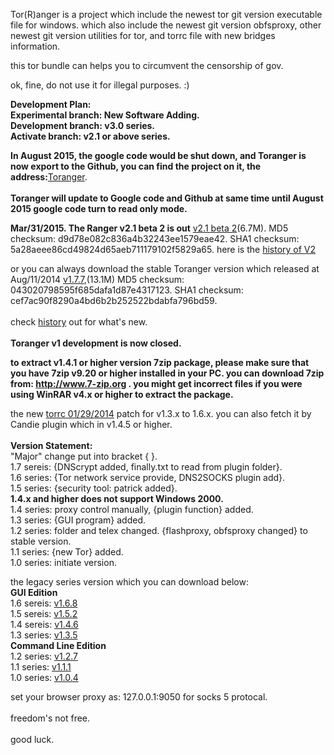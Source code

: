 Tor(R)anger is a project which include the newest tor git version executable file for windows. which also include the newest git version obfsproxy, other newest git version utilities for tor, and torrc file with new bridges information.

this tor bundle can helps you to circumvent the censorship of gov.

ok, fine, do not use it for illegal purposes. :)

**Development Plan:**<br>
<b>Experimental branch: New Software Adding.</b><br>
<b>Development branch: v3.0 series.</b><br>
<b>Activate branch: v2.1 or above series.</b><br>

<b>In August 2015, the google code would be shut down, and Toranger is now export to the Github, you can find the project on it, the address:</b><a href='https://github.com/DarkSpyCyber/toranger'>Toranger</a>.<br><br>
<b>Toranger will update to Google code and Github at same time until August 2015 google code turn to read only mode.</b>

<b>Mar/31/2015. The Ranger v2.1 beta 2 is out</b> <a href='https://toranger.googlecode.com/svn/trunk/Toranger_V2.1_beta_2.7z'>v2.1 beta 2</a>(6.7M). MD5 checksum: d9d78e082c836a4b32243ee1579eae42. SHA1 checksum: 5a28aeee86cd49824d65aeb711179102f5829a65. here is the <a href='https://toranger.googlecode.com/svn/trunk/history_v2.txt'>history of V2</a>

or you can always download the stable Toranger version which released at Aug/11/2014 <a href='https://toranger.googlecode.com/svn/trunk/Toranger_v1.7.7.7z'>v1.7.7</a>,(13.1M) MD5 checksum: 043020798595f685dafa1d87e4317123. SHA1 checksum: cef7ac90f8290a4bd6b2b252522bdabfa796bd59.<br>
<br>
check <a href='https://toranger.googlecode.com/svn/trunk/history.txt'>history</a> out for what's new.<br>
<br>
<b>Toranger v1 development is now closed.</b>

<b>to extract v1.4.1 or higher version 7zip package, please make sure that you have 7zip v9.20 or higher installed in your PC. you can download 7zip from: <a href='http://www.7-zip.org'>http://www.7-zip.org</a> . you might get incorrect files if you were using WinRAR v4.x or higher to extract the package.</b><br>


the new <a href='https://toranger.googlecode.com/svn/trunk/torrc.zip'>torrc 01/29/2014</a> patch for v1.3.x to 1.6.x. you can also fetch it by Candie plugin which in v1.4.5 or higher.<br>
<br>
<b>Version Statement:</b><br>
"Major" change put into bracket { }.<br>
1.7 sereis: {DNScrypt added, finally.txt to read from plugin folder}.<br>
1.6 series: {Tor network service provide, DNS2SOCKS plugin add}.<br>
1.5 series: {security tool: patrick added}.<br>
<b>1.4.x and higher does not support Windows 2000.</b><br>
1.4 series: proxy control manually, {plugin function} added.<br>
1.3 series: {GUI program} added.<br>
1.2 series: folder and telex changed. {flashproxy, obfsproxy changed} to stable version.<br>
1.1 series: {new Tor} added.<br>
1.0 series: initiate version.<br>

the legacy series version which you can download below:<br>
<b>GUI Edition</b><br>
1.6 sereis: <a href='https://toranger.googlecode.com/svn/trunk/Toranger_v1.6.8.7z'>v1.6.8</a><br>
1.5 sereis: <a href='https://toranger.googlecode.com/svn/trunk/Toranger_v1.5.2.7z'>v1.5.2</a><br>
1.4 sereis: <a href='https://toranger.googlecode.com/svn/trunk/Toranger_v1.4.6.7z'>v1.4.6</a><br>
1.3 series: <a href='https://toranger.googlecode.com/svn/trunk/Toranger_v1.3.5.7z'>v1.3.5</a><br>
<b>Command Line Edition</b><br>
1.2 series: <a href='https://toranger.googlecode.com/svn/trunk/Toranger_v1.2.7.7z'>v1.2.7</a><br>
1.1 series: <a href='https://toranger.googlecode.com/svn/trunk/Toranger_v1.1.1.zip'>v1.1.1</a><br>
1.0 series: <a href='https://toranger.googlecode.com/svn/trunk/Toranger_v1.0.4.zip'>v1.0.4</a>

set your browser proxy as: 127.0.0.1:9050 for socks 5 protocal.<br>
<br>
freedom's not free.<br>
<br>
good luck.